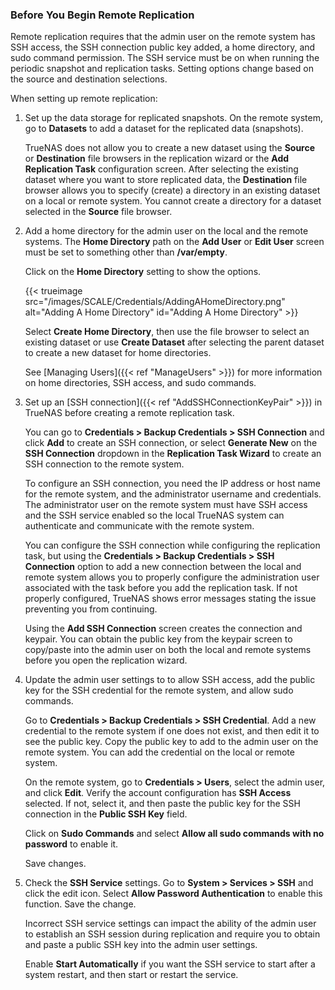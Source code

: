 &NewLine;

### Before You Begin Remote Replication

Remote replication requires that the admin user on the remote system has SSH access, the SSH connection public key added, a home directory, and sudo command permission. The SSH service must be on when running the periodic snapshot and replication tasks. 
Setting options change based on the source and destination selections.

When setting up remote replication:

1. Set up the data storage for replicated snapshots. On the remote system, go to **Datasets** to add a dataset for the replicated data (snapshots).

   TrueNAS does not allow you to create a new dataset using the **Source** or **Destination** file browsers in the replication wizard or the **Add Replication Task** configuration screen.
   After selecting the existing dataset where you want to store replicated data, the **Destination** file browser allows you to specify (create) a directory in an existing dataset on a local or remote system. You cannot create a directory for a dataset selected in the **Source** file browser.

2. Add a home directory for the admin user on the local and the remote systems.
   The **Home Directory** path on the **Add User** or **Edit User** screen must be set to something other than **/var/empty**.
   
   Click on the **Home Directory** setting to show the options.

   {{< trueimage src="/images/SCALE/Credentials/AddingAHomeDirectory.png" alt="Adding A Home Directory" id="Adding A Home Directory" >}}

   Select **Create Home Directory**, then use the file browser to select an existing dataset or use **Create Dataset** after selecting the parent dataset to create a new dataset for home directories.
   
   See [Managing Users]({{< ref "ManageUsers" >}}) for more information on home directories, SSH access, and sudo commands.

3. Set up an [SSH connection]({{< ref "AddSSHConnectionKeyPair" >}}) in TrueNAS before creating a remote replication task.

   You can go to **Credentials > Backup Credentials > SSH Connection** and click **Add** to create an SSH connection, or select **Generate New** on the **SSH Connection** dropdown in the **Replication Task Wizard** to create an SSH connection to the remote system.

   To configure an SSH connection, you need the IP address or host name for the remote system, and the administrator username and credentials.
   The administrator user on the remote system must have SSH access and the SSH service enabled so the local TrueNAS system can authenticate and communicate with the remote system.

   You can configure the SSH connection while configuring the replication task, but using the **Credentials > Backup Credentials > SSH Connection** option to add a new connection between the local and remote system allows you to properly configure the administration user associated with the task before you add the replication task.
   If not properly configured, TrueNAS shows error messages stating the issue preventing you from continuing.

   Using the **Add SSH Connection** screen creates the connection and keypair.
   You can obtain the public key from the keypair screen to copy/paste into the admin user on both the local and remote systems before you open the replication wizard.

4. Update the admin user settings to to allow SSH access, add the public key for the SSH credential for the remote system, and allow sudo commands.

   Go to **Credentials > Backup Credentials > SSH Credential**.
   Add a new credential to the remote system if one does not exist, and then edit it to see the public key.
   Copy the public key to add to the admin user on the remote system. You can add the credential on the local or remote system.

   On the remote system, go to  **Credentials > Users**, select the admin user, and click **Edit**.
   Verify the account configuration has **SSH Access** selected.
   If not, select it, and then paste the public key for the SSH connection in the **Public SSH Key** field.

   Click on **Sudo Commands** and select **Allow all sudo commands with no password** to enable it.

   Save changes.

5. Check the **SSH Service** settings. Go to **System > Services > SSH** and click the edit icon.
   Select **Allow Password Authentication** to enable this function. Save the change.

   Incorrect SSH service settings can impact the ability of the admin user to establish an SSH session during replication and require you to obtain and paste a public SSH key into the admin user settings.

   Enable **Start Automatically** if you want the SSH service to start after a system restart, and then start or restart the service.
